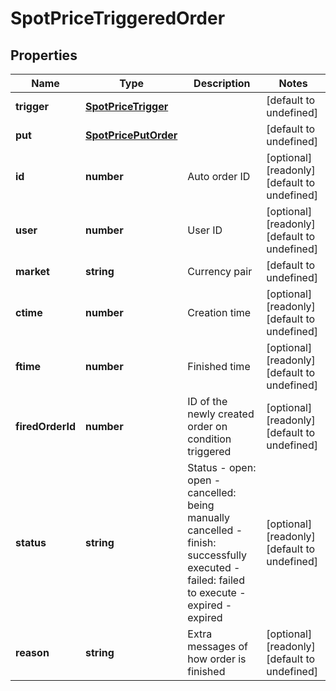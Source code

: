 # SpotPriceTriggeredOrder

## Properties

Name | Type | Description | Notes
------------ | ------------- | ------------- | -------------
**trigger** | [**SpotPriceTrigger**](SpotPriceTrigger.md) |  | [default to undefined]
**put** | [**SpotPricePutOrder**](SpotPricePutOrder.md) |  | [default to undefined]
**id** | **number** | Auto order ID | [optional] [readonly] [default to undefined]
**user** | **number** | User ID | [optional] [readonly] [default to undefined]
**market** | **string** | Currency pair | [default to undefined]
**ctime** | **number** | Creation time | [optional] [readonly] [default to undefined]
**ftime** | **number** | Finished time | [optional] [readonly] [default to undefined]
**firedOrderId** | **number** | ID of the newly created order on condition triggered | [optional] [readonly] [default to undefined]
**status** | **string** | Status  - open: open - cancelled: being manually cancelled - finish: successfully executed - failed: failed to execute - expired - expired  | [optional] [readonly] [default to undefined]
**reason** | **string** | Extra messages of how order is finished | [optional] [readonly] [default to undefined]

